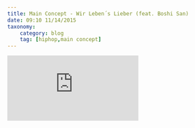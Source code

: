 ```yaml
---
title: Main Concept - Wir Leben´s Lieber (feat. Boshi San) 
date: 09:10 11/14/2015
taxonomy:
    category: blog
    tag: [hiphop,main concept]
---
```


<div class="videoWrapper">
<iframe src="https://www.youtube.com/embed/e-HspRmJ6dQ" frameborder="0" allowfullscreen></iframe>
</div>